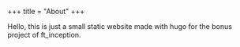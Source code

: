 +++ title = "About" +++

Hello, this is just a small static website made with hugo for the bonus project of ft_inception.



